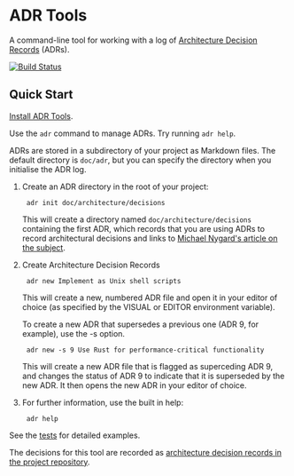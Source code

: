 ADR Tools
=========

A command-line tool for working with a log of [Architecture Decision Records][ADRs] (ADRs).

[![Build Status](https://travis-ci.org/npryce/adr-tools.svg?branch=master)](https://travis-ci.org/npryce/adr-tools)

Quick Start
-----------

[Install ADR Tools](INSTALL.md).

Use the `adr` command to manage ADRs.  Try running `adr help`.

ADRs are stored in a subdirectory of your project as Markdown files.
The default directory is `doc/adr`, but you can specify the directory
when you initialise the ADR log.

1. Create an ADR directory in the root of your project:

        adr init doc/architecture/decisions

    This will create a directory named `doc/architecture/decisions`
    containing the first ADR, which records that you are using ADRs
    to record architectural decisions and links to
    [Michael Nygard's article on the subject][ADRs].

2. Create Architecture Decision Records

        adr new Implement as Unix shell scripts

    This will create a new, numbered ADR file and open it in your
    editor of choice (as specified by the VISUAL or EDITOR environment
    variable).

    To create a new ADR that supersedes a previous one (ADR 9, for example),
    use the -s option.

        adr new -s 9 Use Rust for performance-critical functionality

    This will create a new ADR file that is flagged as superceding
    ADR 9, and changes the status of ADR 9 to indicate that it is
    superseded by the new ADR.  It then opens the new ADR in your
    editor of choice.

3. For further information, use the built in help:

        adr help


See the [tests](tests/) for detailed examples.

The decisions for this tool are recorded as [architecture decision records in the project repository](doc/adr/).

[ADRs]: http://thinkrelevance.com/blog/2011/11/15/documenting-architecture-decisions
